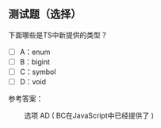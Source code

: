 ## 测试题（选择）

下面哪些是TS中新提供的类型？

- [ ] A：enum
- [ ] B：bigint
- [ ] C：symbol
- [ ] D：void

参考答案：

&emsp;&emsp; 选项 AD  ( BC在JavaScript中已经提供了 )
